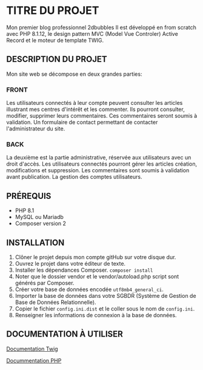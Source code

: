 # TITRE DU PROJET
Mon premier blog professionnel 2dbubbles 
Il est développé en from scratch avec PHP 8.1.12, le design pattern MVC (Model Vue Controler) Active Record et le moteur de template TWIG.

## DESCRIPTION DU PROJET
Mon site web se décompose en deux grandes parties:

### FRONT
Les utilisateurs connectés à leur compte peuvent consulter les articles illustrant mes centres d'intérêt et les commenter.
Ils pourront consulter, modifier, supprimer leurs commentaires.
Ces commentaires seront soumis à validation.
Un formulaire de contact permettant de contacter l'administrateur du site.

### BACK
La deuxième est la partie administrative, réservée aux utilisateurs avec un droit d'accès.
Les utilisateurs connectés pourront gérer les articles création, modifications et suppression.
Les commentaires sont soumis à validation avant publication.
La gestion des comptes utilisateurs.

## PRÉREQUIS
  -  PHP 8.1
  -  MySQL ou Mariadb
  -  Composer version 2

## INSTALLATION
1.  Clôner le projet depuis mon compte gitHub sur votre disque dur.
2.  Ouvrez le projet dans votre éditeur de texte.
3.  Installer les dépendances Composer.
```composer install```
4.  Noter que le dossier vendor et le vendor/autoload.php script sont générés par Composer.
5.  Créer votre base de données encodée `utf8mb4_general_ci`.
6.  Importer la base de données dans votre SGBDR (Système de Gestion de Base de Données Relationnelle). 
7.  Copier le fichier `config.ini.dist` et le coller sous le nom de `config.ini`.
8.  Renseigner les informations de connexion à la base de données.

## DOCUMENTATION À UTILISER
[Documentation Twig](https://twig.symfony.com/doc/)

[Docummentation PHP](https://www.php.net/docs.php)
